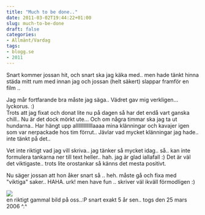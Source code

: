```yaml
---
title: "Much to be done.."
date: 2011-03-02T19:44:22+01:00
slug: much-to-be-done
draft: false
categories:
- Allmänt/Vardag
tags:
- blogg.se
- 2011
---
```

Snart kommer jossan hit, och snart ska jag käka med.. men hade tänkt hinna städa mitt rum med innan jag och jossan (helt säkert) slappar framför en film ..  
  
Jag mår fortfarande bra måste jag säga.. Vädret gav mig verkligen... lyckorus. :)  
Trots att jag fixat och donat lite nu på dagen så har det endå vart ganska chill.. Nu är det dock mörkt ute... Och om några timmar ska jag ta ut hundarna.. Har hängt upp alllllllllllllaaaa mina klänningar och kavajer igen som var nerpackade hos tim förrut.. Jävlar vad mycket klänningar jag hade.. inte tänkt på det..  
  
Vet inte riktigt vad jag vill skriva.. jag tänker så mycket idag.. så.. kan inte formulera tankarna ner till text heller.. hah. jag är glad iallafall :) Det är väl det viktigaste.. trots lite orostankar så känns det mesta positivt.  
  
Nu säger jossan att hon åker snart så .. heh. måste gå och fixa med "viktiga" saker.. HAHA. urk! men have fun .. skriver väl ikväll förmodligen :)  
  
![](/assets/images/blogg.se/joossajag25mars2006-jpg_135466806.jpg)  
en riktigt gammal bild på oss..:P snart exakt 5 år sen.. togs den 25 mars 2006 ^.^